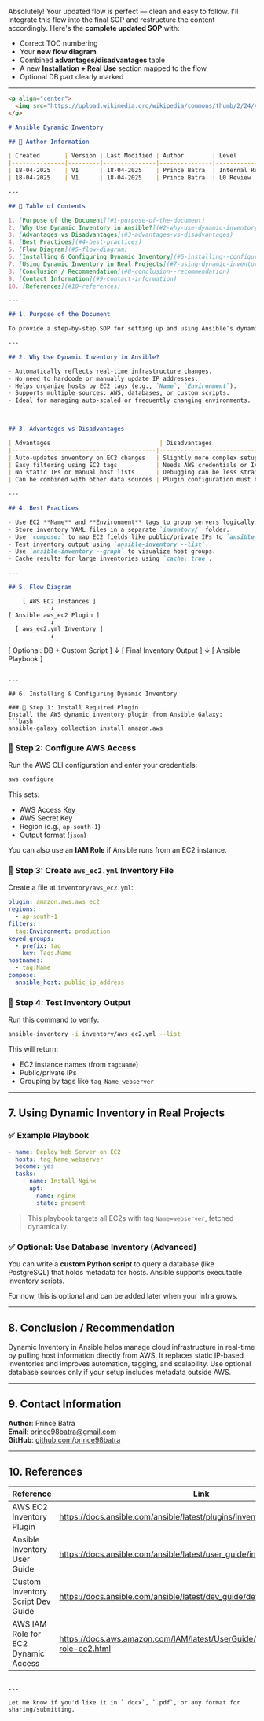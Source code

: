 Absolutely! Your updated flow is perfect — clean and easy to follow. I'll integrate this flow into the final SOP and restructure the content accordingly. Here's the **complete updated SOP** with:

- Correct TOC numbering  
- Your **new flow diagram**
- Combined **advantages/disadvantages** table  
- A new **Installation + Real Use** section mapped to the flow  
- Optional DB part clearly marked  

---

```markdown
<p align="center">
  <img src="https://upload.wikimedia.org/wikipedia/commons/thumb/2/24/Ansible_logo.svg/1664px-Ansible_logo.svg.png" alt="Ansible Logo" width="200"/>
</p>

# Ansible Dynamic Inventory

## 👤 Author Information

| Created       | Version | Last Modified | Author        | Level          | Reviewer         |
|---------------|---------|---------------|---------------|----------------|------------------|
| 18-04-2025    | V1      | 18-04-2025    | Prince Batra  | Internal Review| Siddharth Pawar  |
| 18-04-2025    | V1      | 18-04-2025    | Prince Batra  | L0 Review      | Shikha           |

---

## 📘 Table of Contents

1. [Purpose of the Document](#1-purpose-of-the-document)  
2. [Why Use Dynamic Inventory in Ansible?](#2-why-use-dynamic-inventory-in-ansible)  
3. [Advantages vs Disadvantages](#3-advantages-vs-disadvantages)  
4. [Best Practices](#4-best-practices)  
5. [Flow Diagram](#5-flow-diagram)  
6. [Installing & Configuring Dynamic Inventory](#6-installing--configuring-dynamic-inventory)  
7. [Using Dynamic Inventory in Real Projects](#7-using-dynamic-inventory-in-real-projects)  
8. [Conclusion / Recommendation](#8-conclusion--recommendation)  
9. [Contact Information](#9-contact-information)  
10. [References](#10-references)

---

## 1. Purpose of the Document

To provide a step-by-step SOP for setting up and using Ansible’s dynamic inventory with AWS EC2. It explains how to fetch hostnames, IPs, and tags in real time and optionally combine it with a database or metadata server.

---

## 2. Why Use Dynamic Inventory in Ansible?

- Automatically reflects real-time infrastructure changes.  
- No need to hardcode or manually update IP addresses.  
- Helps organize hosts by EC2 tags (e.g., `Name`, `Environment`).  
- Supports multiple sources: AWS, databases, or custom scripts.  
- Ideal for managing auto-scaled or frequently changing environments.

---

## 3. Advantages vs Disadvantages

| Advantages                               | Disadvantages                          |
|-----------------------------------------|----------------------------------------|
| Auto-updates inventory on EC2 changes   | Slightly more complex setup            |
| Easy filtering using EC2 tags           | Needs AWS credentials or IAM role      |
| No static IPs or manual host lists      | Debugging can be less straightforward  |
| Can be combined with other data sources | Plugin configuration must be maintained|

---

## 4. Best Practices

- Use EC2 **Name** and **Environment** tags to group servers logically.  
- Store inventory YAML files in a separate `inventory/` folder.  
- Use `compose:` to map EC2 fields like public/private IPs to `ansible_host`.  
- Test inventory output using `ansible-inventory --list`.  
- Use `ansible-inventory --graph` to visualize host groups.  
- Cache results for large inventories using `cache: true`.

---

## 5. Flow Diagram

```
        [ AWS EC2 Instances ]
                ↓
    [ Ansible aws_ec2 Plugin ]
                ↓
      [ aws_ec2.yml Inventory ]
                ↓
  [ Optional: DB + Custom Script ]
                ↓
      [ Final Inventory Output ]
                ↓
       [ Ansible Playbook ]
```

---

## 6. Installing & Configuring Dynamic Inventory

### 🔹 Step 1: Install Required Plugin
Install the AWS dynamic inventory plugin from Ansible Galaxy:
```bash
ansible-galaxy collection install amazon.aws
```

### 🔹 Step 2: Configure AWS Access
Run the AWS CLI configuration and enter your credentials:
```bash
aws configure
```
This sets:
- AWS Access Key
- AWS Secret Key
- Region (e.g., `ap-south-1`)
- Output format (`json`)

You can also use an **IAM Role** if Ansible runs from an EC2 instance.

### 🔹 Step 3: Create `aws_ec2.yml` Inventory File

Create a file at `inventory/aws_ec2.yml`:

```yaml
plugin: amazon.aws.aws_ec2
regions:
  - ap-south-1
filters:
  tag:Environment: production
keyed_groups:
  - prefix: tag
    key: Tags.Name
hostnames:
  - tag:Name
compose:
  ansible_host: public_ip_address
```

### 🔹 Step 4: Test Inventory Output

Run this command to verify:
```bash
ansible-inventory -i inventory/aws_ec2.yml --list
```

This will return:
- EC2 instance names (from `tag:Name`)
- Public/private IPs
- Grouping by tags like `tag_Name_webserver`

---

## 7. Using Dynamic Inventory in Real Projects

### ✅ Example Playbook

```yaml
- name: Deploy Web Server on EC2
  hosts: tag_Name_webserver
  become: yes
  tasks:
    - name: Install Nginx
      apt:
        name: nginx
        state: present
```

> This playbook targets all EC2s with tag `Name=webserver`, fetched dynamically.

### ✅ Optional: Use Database Inventory (Advanced)

You can write a **custom Python script** to query a database (like PostgreSQL) that holds metadata for hosts. Ansible supports executable inventory scripts.

For now, this is optional and can be added later when your infra grows.

---

## 8. Conclusion / Recommendation

Dynamic Inventory in Ansible helps manage cloud infrastructure in real-time by pulling host information directly from AWS. It replaces static IP-based inventories and improves automation, tagging, and scalability. Use optional database sources only if your setup includes metadata outside AWS.

---

## 9. Contact Information

**Author**: Prince Batra  
**Email**: prince98batra@gmail.com  
**GitHub**: [github.com/prince98batra](https://github.com/prince98batra)

---

## 10. References

| Reference                               | Link                                                                 |
|-----------------------------------------|----------------------------------------------------------------------|
| AWS EC2 Inventory Plugin                | https://docs.ansible.com/ansible/latest/plugins/inventory/aws_ec2.html |
| Ansible Inventory User Guide            | https://docs.ansible.com/ansible/latest/user_guide/intro_inventory.html |
| Custom Inventory Script Dev Guide       | https://docs.ansible.com/ansible/latest/dev_guide/developing_inventory.html |
| AWS IAM Role for EC2 Dynamic Access     | https://docs.aws.amazon.com/IAM/latest/UserGuide/id_roles_use_switch-role-ec2.html |
```

---

Let me know if you'd like it in `.docx`, `.pdf`, or any format for sharing/submitting.
